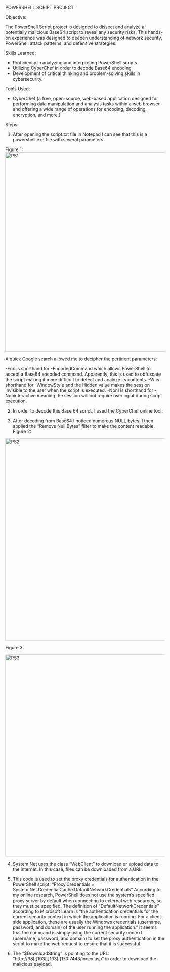 POWERSHELL SCRIPT PROJECT

Objective:

The PowerShell Script project is designed to dissect and analyze a potentially malicious Base64 script to reveal any security risks. This hands-on experience was designed to deepen understanding of network security, PowerShell attack patterns, and defensive strategies.

Skills Learned:

- Proficiency in analyzing and interpreting PowerShell scripts.
- Utilizing CyberChef in order to decode Base64 encoding
- Development of critical thinking and problem-solving skills in cybersecurity.

Tools Used: 

- CyberChef (a free, open-source, web-based application designed for performing data manipulation and analysis tasks within a web browser and offering a wide range of operations for encoding, decoding, encryption, and more.)

Steps:

1) After opening the script.txt file in Notepad I can see that this is a powershell.exe file with several parameters.

Figure 1:
<img width="630" alt="PS1" src="https://github.com/user-attachments/assets/97ea395e-a57c-47b6-af1c-57a2d7a86bbd" />

 
A quick Google search allowed me to decipher the pertinent parameters:

-Enc is shorthand for -EncodedCommand which allows PowerShell to accept a Base64 encoded command. Apparently, this is used to obfuscate the script making it more difficult to detect and analyze its contents.
-W is shorthand for -WindowStyle and the Hidden value makes the session invisible to the user when the script is executed.
-NonI is shorthand for -Noninteractive meaning the session will not require user input during script execution.

2) In order to decode this Base 64 script, I used the CyberChef online tool.

3) After decoding from Base64 I noticed numerous NULL bytes. I then applied the “Remove Null Bytes” filter to make the content readable.
Figure 2:
<img width="637" alt="PS2" src="https://github.com/user-attachments/assets/34cceb33-874b-43f1-b066-e9a82c0895fb" />


Figure 3:

<img width="638" alt="PS3" src="https://github.com/user-attachments/assets/7a408d9f-84fe-413b-9a9e-b41b53a95760" />


4) System.Net uses the class “WebClient” to download or upload data to the internet. In this case, files can be downloaded from a URL.

5) This code is used to set the proxy credentials for authentication in the PowerShell script: “Proxy.Credentials =  System.Net.CredentialCache.DefaultNetworkCredentials”
According to my online research, PowerShell does not use the system’s specified proxy server by default when connecting to external web resources, so they must be specified. 
The definition of “DefaultNetworkCredentials” according to Microsoft Learn is “the authentication credentials for the current security context in which the application is running. For a client-side application, these are usually the Windows credentials (username, password, and domain) of the user running the application.”
It seems that the command is simply using the current security context (username, password, and domain) to set the proxy authentication in the script to make the web request to ensure that it is successful.

6) The “$DownloadString” is pointing to the URL:
"http://98[.]103[.]103[.]170:7443/index.asp" in order to download the malicious payload. 


